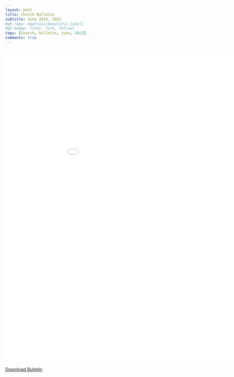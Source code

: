 ```yaml
---
layout: post
title: Church Bulletin
subtitle: June 26th, 2022
#gh-repo: daattali/beautiful-jekyll
#gh-badge: [star, fork, follow]
tags: [church, bulletin, june, 2022]
comments: true
---
```

<embed src="/assets/pdfs/bulletins/6-26-2022.pdf" type="application/pdf" width="1000px" height="1000px" />

<a href="/assets/pdfs/bulletins/6-26-2022.pdf">Download Bulletin</a>
